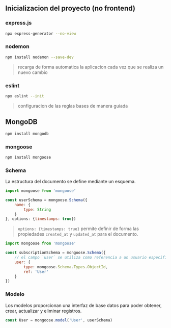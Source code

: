 ## Inicializacion del proyecto (no frontend)

### express.js

```bash
npx express-generator --no-view
```

### nodemon

```bash
npm install nodemon --save-dev
```

> recarga de forma automatica la aplicacion cada vez que se realiza un nuevo cambio

### eslint

```bash
npx eslint --init
```

> configuracion de las reglas bases de manera guiada

## MongoDB

```bash
npm install mongodb
```

### mongoose

```bash
npm install mongoose
```

### Schema

La estructura del documento se define mediante un esquema.

```javascript
import mongoose from 'mongoose'

const userSchema = mongoose.Schema({
    name: {
        type: String
    }
}, options: {timestamps: true})
```

> `options: {timestamps: true}` permite definir de forma las propiedades `created_at` y `updated_at` para el documento.

```javascript
import mongoose from 'mongoose'

const subscriptionSchema = mongoose.Schema({
    // el campo `user` se utiliza como referencia a un usuario especifico, similar a lo que seria una `fk` en el modelo relacional
    user: {
        type: mongoose.Schema.Types.ObjectId,
        ref: 'User'
    }
})
```

### Modelo

Los modelos proporcionan una interfaz de base datos para poder obtener, crear, actualizar y eliminar registros.

```javascript
const User = mongoose.model('User', userSchema)
```